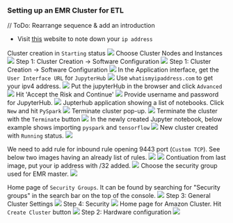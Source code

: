 ### Setting up an EMR Cluster for ETL

// ToDo: Rearrange sequence & add an introduction

- Visit [this](https://whatismyipaddress.com/) website to note down your `ip address`

Cluster creation in `Starting` status
![](./images_emr/emr_24.png)
Choose Cluster Nodes and Instances
![](./images_emr/emr_23.png)
Step 1: Cluster Creation -> Software Configuration
![](./images_emr/emr_22.png)
Step 1: Cluster Creation -> Software Configuration
![](./images_emr/emr_21.png)
In the Application interface, get the `User Interface URL` for `JupyterHub`
![](./images_emr/emr_20.png)
Use `whatismyipaddress.com` to get your ipv4 address.
![](./images_emr/emr_19.png)
Put the jupyterHub in the browser and click `Advanced`
![](./images_emr/emr_18.png)
Hit 'Accept the Risk and Continue'
![](./images_emr/emr_17.png)
Provide username and password for JupyterHub.
![](./images_emr/emr_16.png)
Jupterhub application showing a list of notebooks. Click `New` and hit `PySpark`
![](./images_emr/emr_15.png)
Terminate cluster pop-up.
![](./images_emr/emr_14.png)
Terminate the cluster with the `Terminate` button
![](./images_emr/emr_13.png)
In the newly created Jupyter notebook, below example shows importing `pyspark` and `tensorflow`
![](./images_emr/emr_12.png)
New cluster created with `Running` status.
![](./images_emr/emr_11.png)

We need to add rule for inbound rule opening 9443 port (`Custom TCP`). See below two images having an
already list of rules.
![](./images_emr/emr_9.png)
![](./images_emr/emr_10.png)
Contiuation from last image, put your ip address with /32 added.
![](./images_emr/emr_8.png)
Choose the security group used for EMR master.
![](./images_emr/emr_7.png)

[//]: # (![]&#40;./images_emr/emr_6.png&#41; # AWS security hub &#40;not needed&#41;)
Home page of `Security Groups`. It can be found by searching for "Security groups" in the search bar on the top of the console.
![](./images_emr/emr_5.png)
Step 3: General Cluster Settings
![](./images_emr/emr_4.png)
Step 4: Security
![](./images_emr/emr_3.png)
Home page for Amazon Cluster. Hit `Create Cluster` button
![](./images_emr/emr_2.png)
Step 2: Hardware configuration
![](./images_emr/emr_1.png)
